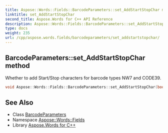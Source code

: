 ```yaml
---
title: Aspose::Words::Fields::BarcodeParameters::set_AddStartStopChar method
linktitle: set_AddStartStopChar
second_title: Aspose.Words for C++ API Reference
description: Aspose::Words::Fields::BarcodeParameters::set_AddStartStopChar method. Whether to add Start/Stop characters for barcode types NW7 and CODE39 in C++.
type: docs
weight: 235
url: /cpp/aspose.words.fields/barcodeparameters/set_addstartstopchar/
---
```

## BarcodeParameters::set_AddStartStopChar method


Whether to add Start/Stop characters for barcode types NW7 and CODE39.

```cpp
void Aspose::Words::Fields::BarcodeParameters::set_AddStartStopChar(bool value)
```

## See Also

* Class [BarcodeParameters](../)
* Namespace [Aspose::Words::Fields](../../)
* Library [Aspose.Words for C++](../../../)
